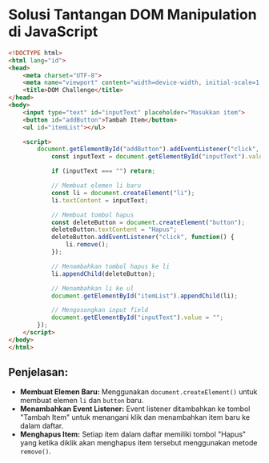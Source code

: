 

# Solusi Tantangan DOM Manipulation di JavaScript

```html
<!DOCTYPE html>
<html lang="id">
<head>
    <meta charset="UTF-8">
    <meta name="viewport" content="width=device-width, initial-scale=1.0">
    <title>DOM Challenge</title>
</head>
<body>
    <input type="text" id="inputText" placeholder="Masukkan item">
    <button id="addButton">Tambah Item</button>
    <ul id="itemList"></ul>

    <script>
        document.getElementById("addButton").addEventListener("click", function() {
            const inputText = document.getElementById("inputText").value;

            if (inputText === "") return;

            // Membuat elemen li baru
            const li = document.createElement("li");
            li.textContent = inputText;

            // Membuat tombol hapus
            const deleteButton = document.createElement("button");
            deleteButton.textContent = "Hapus";
            deleteButton.addEventListener("click", function() {
                li.remove();
            });

            // Menambahkan tombol hapus ke li
            li.appendChild(deleteButton);

            // Menambahkan li ke ul
            document.getElementById("itemList").appendChild(li);

            // Mengosongkan input field
            document.getElementById("inputText").value = "";
        });
    </script>
</body>
</html>
```

## Penjelasan:
- **Membuat Elemen Baru:** Menggunakan `document.createElement()` untuk membuat elemen `li` dan `button` baru.
- **Menambahkan Event Listener:** Event listener ditambahkan ke tombol "Tambah Item" untuk menangani klik dan menambahkan item baru ke dalam daftar.
- **Menghapus Item:** Setiap item dalam daftar memiliki tombol "Hapus" yang ketika diklik akan menghapus item tersebut menggunakan metode `remove()`.